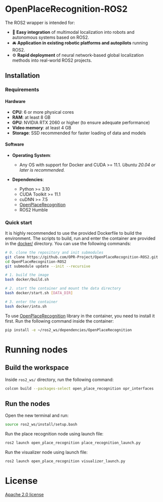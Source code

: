 # OpenPlaceRecognition-ROS2

The ROS2 wrapper is intended for:

- 🔌 **Easy integration** of multimodal localization into robots and autonomous systems based on ROS2.
- 🚘 **Application in existing robotic platforms and autopilots** running ROS2.
- ⚙️ **Rapid deployment** of neural network-based global localization methods into real-world ROS2 projects.

## Installation

### Requirements

#### Hardware

- **CPU**: 6 or more physical cores
- **RAM**: at least 8 GB
- **GPU**: NVIDIA RTX 2060 or higher (to ensure adequate performance)
- **Video memory**: at least 4 GB
- **Storage**: SSD recommended for faster loading of data and models

#### Software

- **Operating System**:
  - Any OS with support for Docker and CUDA >= 11.1.
    *Ubuntu 20.04 or later is recommended.*

- **Dependencies**:
  - Python >= 3.10
  - CUDA Toolkit >= 11.1
  - cuDNN >= 7.5
  - [OpenPlaceRecognition](https://github.com/OPR-Project/OpenPlaceRecognition) 
  - ROS2 Humble

### Quick start

It is highly recommended to use the provided Dockerfile to build the environment.
The scripts to build, run and enter the container are provided in the [docker/](./docker) directory.
You can use the following commands:

```bash
# 0. clone the repository and init submodules
git clone https://github.com/OPR-Project/OpenPlaceRecognition-ROS2.git
cd OpenPlaceRecognition-ROS2
git submodule update --init --recursive

# 1. build the image
bash docker/build.sh

# 2. start the container and mount the data directory
bash docker/start.sh [DATA_DIR]

# 3. enter the container
bash docker/into.sh
```

To use [OpenPlaceRecognition](https://github.com/OPR-Project/OpenPlaceRecognition) library in the container, you need to install it first.
Run the following command inside the container:

```bash
pip install -e ~/ros2_ws/dependencies/OpenPlaceRecognition
```

# Running nodes

## Build the workspace

Inside `ros2_ws/` directory, run the following command:

```bash
colcon build --packages-select open_place_recognition opr_interfaces
```

## Run the nodes

Open the new terminal and run:

```bash
source ros2_ws/install/setup.bash
```

Run the place recognition node using launch file:

```bash
ros2 launch open_place_recognition place_recognition_launch.py
```

Run the visualizer node using launch file:

```bash
ros2 launch open_place_recognition visualizer_launch.py
```

# License

[Apache 2.0 license](./LICENSE)
